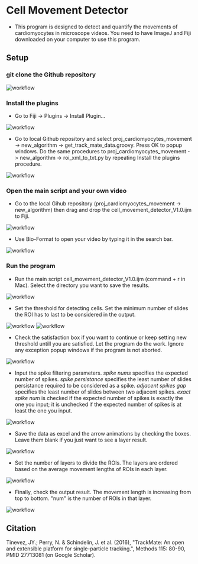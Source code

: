 # Cell Movement Detector

- This program is designed to detect and quantify the movements of cardiomyocytes in microscope videos. You need to have ImageJ and Fiji downloaded on your computer to use this program. 

## Setup

### git clone the Github repository 

![workflow](setup_flow1.png)

### Install the plugins

- Go to Fiji -> Plugins -> Install Plugin... 

![workflow](setup_flow3.png)

- Go to local Github repository and select proj_cardiomyocytes_movement -> new_algorithm -> get_track_mate_data.groovy. Press OK to popup windows. Do the same procedures to proj_cardiomyocytes_movement -> new_algorithm -> roi_xml_to_txt.py by repeating Install the plugins procedure. 

![workflow](setup_flow4.png)

### Open the main script and your own video

- Go to the local Gihub repository (proj_cardiomyocytes_movement -> new_algorithm) then drag and drop the cell_movement_detector_V1.0.ijm to Fiji.

![workflow](setup_flow2.png)

- Use Bio-Format to open your video by typing it in the search bar.

![workflow](setup_flow5.png)

### Run the program

- Run the main script cell_movement_detector_V1.0.ijm (command + r in Mac). Select the directory you want to save the results. 

![workflow](setup_flow6.png)

- Set the threshold for detecting cells. Set the minimum number of slides the ROI has to last to be considered in the output. 

![workflow](setup_flow7.png)
![workflow](setup_flow9.png)

- Check the satisfaction box if you want to continue or keep setting new threshold untill you are satisfied. Let the program do the work. Ignore any exception popup windows if the program is not aborted. 

![workflow](setup_flow10.png)

- Input the spike filtering parameters. *spike nums* specifies the expected number of spikes. *spike persistance* specifies the least number of slides persistance required to be considered as a spike. *adjacent spikes gap* specifies the least number of slides between two adjacent spikes. *exact spike num* is checked if the expected number of spikes is exactly the one you input; it is unchecked if the expected number of spikes is at least the one you input.

![workflow](setup_flow13.png)

- Save the data as excel and the arrow animations by checking the boxes. Leave them blank if you just want to see a layer result.

![workflow](setup_flow8.png)

- Set the number of layers to divide the ROIs. The layers are ordered based on the average movement lengths of ROIs in each layer.  

![workflow](setup_flow11.png)

- Finally, check the output result. The movement length is increasing from top to bottom. "num" is the number of ROIs in that layer. 

![workflow](setup_flow12.png)
## Citation

Tinevez, JY.; Perry, N. & Schindelin, J. et al. (2016), "TrackMate: An open and extensible platform for single-particle tracking.", Methods 115: 80-90, PMID 27713081 (on Google Scholar).

